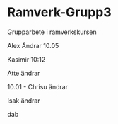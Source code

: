 # Ramverk-Grupp3
Grupparbete i ramverkskursen

Alex Ändrar 10.05

Kasimir 10:12 

Atte ändrar

10.01 - Chrisu ändrar

Isak ändrar

dab